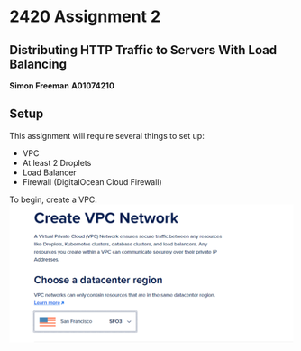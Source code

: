 # 2420 Assignment 2

## Distributing HTTP Traffic to Servers With Load Balancing

**Simon Freeman**
**A01074210**

## Setup

This assignment will require several things to set up:
- VPC
- At least 2 Droplets
- Load Balancer
- Firewall (DigitalOcean Cloud Firewall)

To begin, create a VPC. 
![step1_vpc_san_fran](images/step1_vpc_san_fran.png)